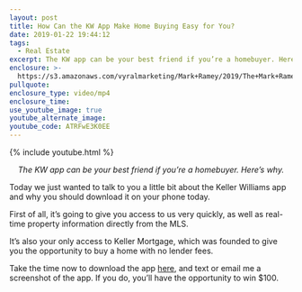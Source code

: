 ```yaml
---
layout: post
title: How Can the KW App Make Home Buying Easy for You?
date: 2019-01-22 19:44:12
tags:
  - Real Estate
excerpt: The KW app can be your best friend if you’re a homebuyer. Here’s why.
enclosure: >-
  https://s3.amazonaws.com/vyralmarketing/Mark+Ramey/2019/The+Mark+Ramey+Group-+KW+App+Christi.mp4
pullquote:
enclosure_type: video/mp4
enclosure_time:
use_youtube_image: true
youtube_alternate_image:
youtube_code: ATRFwE3K0EE
---
```


{% include youtube.html %}

<p style="text-align: center;"><em>The KW app can be your best friend if you’re a homebuyer. Here’s why.</em></p>

Today we just wanted to talk to you a little bit about the Keller Williams app and why you should download it on your phone today.

First of all, it’s going to give you access to us very quickly, as well as real-time property information directly from the MLS.

It’s also your only access to Keller Mortgage, which was founded to give you the opportunity to buy a home with no lender fees.

Take the time now to download the app <a href="https://app.kw.com/KW1Q9S0F7/" target="_blank">here</a>, and text or email me a screenshot of the app. If you do, you’ll have the opportunity to win $100.&nbsp;